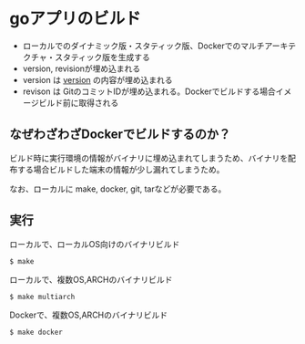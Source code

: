 # goアプリのビルド

* ローカルでのダイナミック版・スタティック版、Dockerでのマルチアーキテクチャ・スタティック版を生成する
* version, revisionが埋め込まれる
* version は [version](version) の内容が埋め込まれる
* revison は GitのコミットIDが埋め込まれる。Dockerでビルドする場合イメージビルド前に取得される

## なぜわざわざDockerでビルドするのか？

ビルド時に実行環境の情報がバイナリに埋め込まれてしまうため、バイナリを配布する場合ビルドした端末の情報が少し漏れてしまうため。

なお、ローカルに make, docker, git, tarなどが必要である。

## 実行

ローカルで、ローカルOS向けのバイナリビルド

	$ make

ローカルで、複数OS,ARCHのバイナリビルド

	$ make multiarch

Dockerで、複数OS,ARCHのバイナリビルド

	$ make docker


